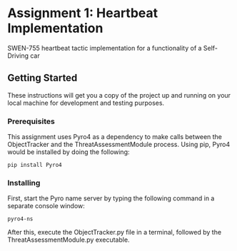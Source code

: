 # Assignment 1: Heartbeat Implementation

SWEN-755 heartbeat tactic implementation for a functionality of a Self-Driving car 

## Getting Started

These instructions will get you a copy of the project up and running on your local machine for development and testing purposes. 

### Prerequisites

This assignment uses Pyro4 as a dependency to make calls between the ObjectTracker and the ThreatAssessmentModule process. Using pip, Pyro4 would be installed by doing the following:

```
pip install Pyro4
```

### Installing

First, start the Pyro name server by typing the following command in a separate console window:

```
pyro4-ns
```

After this, execute the ObjectTracker.py file in a terminal, followed by the ThreatAssessmentModule.py executable.
